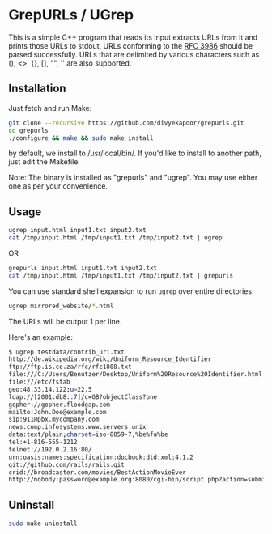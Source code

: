 GrepURLs / UGrep
================

This is a simple C++ program that reads its input extracts URLs from it
and prints those URLs to stdout. URLs conforming to the [RFC 3986][rfc] should be
parsed successfully.  URLs that are delimited by various characters such as (),
<>, {}, [], "", '' are also supported.


Installation
------------

Just fetch and run Make:

```bash
git clone --recursive https://github.com/divyekapoor/grepurls.git
cd grepurls
./configure && make && sudo make install
```

by default, we install to /usr/local/bin/. If you'd like to install to another
path, just edit the Makefile.

Note: The binary is installed as "grepurls" and "ugrep". You may use either one
as per your convenience.

Usage
-----

```bash
ugrep input.html input1.txt input2.txt
cat /tmp/input.html /tmp/input1.txt /tmp/input2.txt | ugrep
```

OR

```bash
grepurls input.html input1.txt input2.txt
cat /tmp/input.html /tmp/input1.txt /tmp/input2.txt | grepurls
```

You can use standard shell expansion to run `ugrep` over entire directories:

```sh
ugrep mirrored_website/*.html
```

The URLs will be output 1 per line.

Here's an example:

```sh
$ ugrep testdata/contrib_uri.txt
http://de.wikipedia.org/wiki/Uniform_Resource_Identifier
ftp://ftp.is.co.za/rfc/rfc1808.txt
file:///C:/Users/Benutzer/Desktop/Uniform%20Resource%20Identifier.html
file:///etc/fstab
geo:48.33,14.122;u=22.5
ldap://[2001:db8::7]/c=GB?objectClass?one
gopher://gopher.floodgap.com
mailto:John.Doe@example.com
sip:911@pbx.mycompany.com
news:comp.infosystems.www.servers.unix
data:text/plain;charset=iso-8859-7,%be%fa%be
tel:+1-816-555-1212
telnet://192.0.2.16:80/
urn:oasis:names:specification:docbook:dtd:xml:4.1.2
git://github.com/rails/rails.git
crid://broadcaster.com/movies/BestActionMovieEver
http://nobody:password@example.org:8080/cgi-bin/script.php?action=submit&pageid=86392001#section_2
```


Uninstall
---------

```bash
sudo make uninstall
```

[rfc]: https://www.ietf.org/rfc/rfc3986.txt

